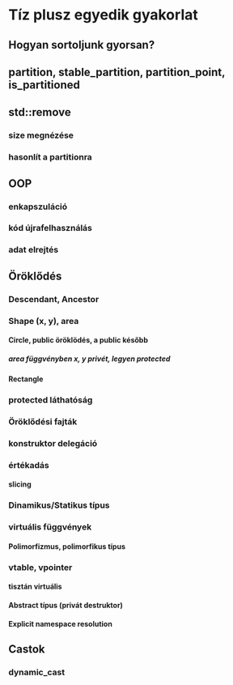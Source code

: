 # Tíz plusz egyedik gyakorlat

## Hogyan sortoljunk gyorsan?

## partition, stable_partition, partition_point, is_partitioned

## std::remove
### size megnézése
### hasonlít a partitionra

## OOP
### enkapszuláció
### kód újrafelhasználás
### adat elrejtés

## Öröklődés
### Descendant, Ancestor

### Shape (x, y), area
#### Circle, public öröklödés, a public később
##### area függvényben x, y privét, legyen protected
#### Rectangle

### protected láthatóság
### Öröklődési fajták

### konstruktor delegáció

### értékadás
#### slicing
### Dinamikus/Statikus típus

### virtuális függvények
#### Polimorfizmus, polimorfikus típus

### vtable, vpointer

#### tisztán virtuális
#### Abstract típus (privát destruktor)
#### Explicit namespace resolution

## Castok
### dynamic_cast
